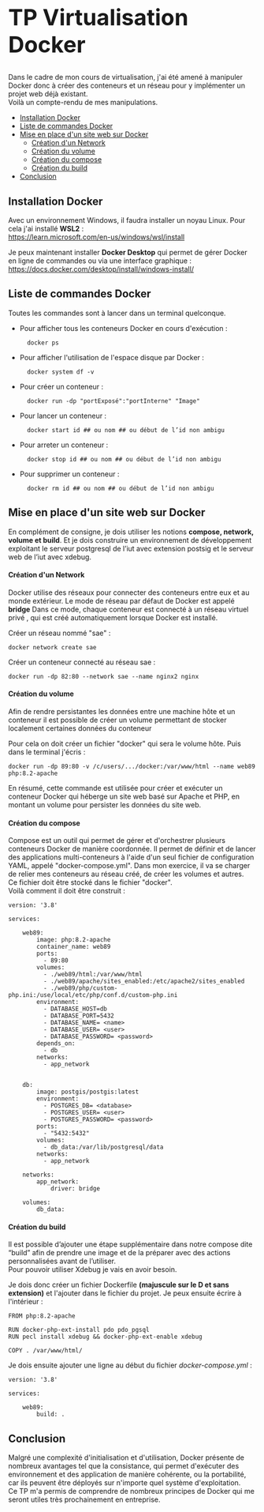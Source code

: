 <h1 style="font-size: 45px;">TP Virtualisation Docker</h1>

 Dans le cadre de mon cours de virtualisation, j'ai été amené à manipuler Docker donc à créer des conteneurs et un réseau pour y implémenter un projet web déjà existant.  
 Voilà un compte-rendu de mes manipulations.


- [Installation Docker](#installation-docker)
- [Liste de commandes Docker](#liste-de-commandes-docker)
- [Mise en place d'un site web sur Docker](#mise-en-place-dun-site-web-sur-docker)
    - [Création d'un Network](#création-dun-network)
    - [Création du volume](#création-du-volume)
    - [Création du compose](#création-du-compose)
    - [Création du build](#création-du-build)
- [Conclusion](#conclusion)




## Installation Docker
Avec un environnement Windows, il faudra installer un noyau Linux. Pour cela j'ai installé **WSL2** :  
https://learn.microsoft.com/en-us/windows/wsl/install  

Je peux maintenant installer **Docker Desktop** qui permet de gérer Docker en ligne de commandes ou via une interface graphique :  
https://docs.docker.com/desktop/install/windows-install/

## Liste de commandes Docker 
Toutes les commandes sont à lancer dans un terminal quelconque.
* Pour afficher tous les conteneurs Docker en cours d'exécution : 

        docker ps
* Pour afficher l'utilisation de l'espace disque par Docker :

        docker system df -v

* Pour créer un conteneur :

        docker run -dp "portExposé":"portInterne" "Image"  

* Pour lancer un conteneur :

        docker start id ## ou nom ## ou début de l’id non ambigu

* Pour arreter un conteneur :

        docker stop id ## ou nom ## ou début de l’id non ambigu

* Pour supprimer un conteneur :
  
        docker rm id ## ou nom ## ou début de l’id non ambigu
    



## Mise en place d'un site web sur Docker 
En complément de consigne, je dois utiliser les notions **compose, network, volume et build**. Et je dois construire un environnement de développement exploitant le serveur postgresql de l’iut avec extension postsig et le serveur web de l’iut avec xdebug.

#### Création d'un Network 
Docker utilise des réseaux pour connecter des conteneurs entre eux et au monde extérieur. Le mode de réseau par défaut de Docker est appelé **bridge** Dans ce mode, chaque conteneur est connecté à un réseau virtuel privé , qui est créé automatiquement lorsque Docker est installé.

Créer un réseau nommé "sae" : 

    docker network create sae

Créer un conteneur connecté au réseau sae :

    docker run -dp 82:80 --network sae --name nginx2 nginx

#### Création du volume 
Afin de rendre persistantes les données entre une machine hôte et un conteneur il est possible de créer un volume permettant de stocker localement certaines données du conteneur

Pour cela on doit créer un fichier "docker" qui sera le volume hôte.
Puis dans le terminal j'écris : 

    docker run -dp 89:80 -v /c/users/.../docker:/var/www/html --name web89  php:8.2-apache

En résumé, cette commande est utilisée pour créer et exécuter un conteneur Docker qui héberge un site web basé sur Apache et PHP, en montant un volume pour persister les données du site web.

#### Création du compose 
Compose est un outil qui permet de gérer et d'orchestrer plusieurs conteneurs Docker de manière coordonnée. Il permet de définir et de lancer des applications multi-conteneurs à l'aide d'un seul fichier de configuration YAML, appelé "docker-compose.yml". Dans mon exercice, il va se charger de relier mes conteneurs au réseau créé, de créer les volumes et autres.  
Ce fichier doit être stocké dans le fichier "docker".  
Voilà comment il doit être construit :  
    
    version: '3.8'

    services:

        web89:
            image: php:8.2-apache
            container_name: web89
            ports:
              - 89:80
            volumes:
              - ./web89/html:/var/www/html
              - ./web89/apache/sites_enabled:/etc/apache2/sites_enabled
              - ./web89/php/custom-php.ini:/use/local/etc/php/conf.d/custom-php.ini
            environment:
              - DATABASE_HOST=db
              - DATABASE_PORT=5432
              - DATABASE_NAME= <name>
              - DATABASE_USER= <user>
              - DATABASE_PASSWORD= <password>
            depends_on:
              - db
            networks:
              - app_network


        db:
            image: postgis/postgis:latest
            environment:
              - POSTGRES_DB= <database>
              - POSTGRES_USER= <user>
              - POSTGRES_PASSWORD= <password>
            ports:
              - "5432:5432"
            volumes:
              - db_data:/var/lib/postgresql/data
            networks:
              - app_network

        networks:
            app_network:
                driver: bridge

        volumes:
            db_data:


#### Création du build
Il est possible d’ajouter une étape supplémentaire dans notre compose dite “build” afin de prendre une image et de la préparer avec des actions personnalisées avant de l’utiliser.  
Pour pouvoir utiliser Xdebug je vais en avoir besoin.  

Je dois donc créer un fichier Dockerfile **(majuscule sur le D et sans extension)** et l'ajouter dans le fichier du projet.
Je peux ensuite écrire à l'intérieur :

    FROM php:8.2-apache

    RUN docker-php-ext-install pdo pdo_pgsql
    RUN pecl install xdebug && docker-php-ext-enable xdebug

    COPY . /var/www/html/

Je dois ensuite ajouter une ligne au début du fichier _docker-compose.yml_ :

    version: '3.8'

    services:

        web89:
            build: .

## Conclusion 
Malgré une complexité d'initialisation et d'utilisation, Docker présente de nombreux avantages tel que la consistance, qui permet d'exécuter des environnement et des application de manière cohérente, ou la portabilité, car
ils peuvent être déployés sur n'importe quel système d'exploitation.  
Ce TP m'a permis de comprendre de nombreux principes de Docker qui me seront utiles très prochainement en entreprise.